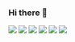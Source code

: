### Hi there 👋

![](https://img.shields.io/badge/-PyTorch-white?style=plastic&logo=Pytorch&logoColor=orange&) 
![](https://img.shields.io/badge/-CUDA-black?style=plastic&logo=C&logoColor=red&) 
![](https://img.shields.io/badge/-Git-white?style=plastic&logo=Git&logoColor=orange&)
![](https://img.shields.io/badge/-Python-white?style=plastic&logo=Python&logoColor=orange&)
![](https://img.shields.io/badge/-Linux-white?style=plastic&logo=Linux&logoColor=orange&)
![](https://img.shields.io/badge/-Shell-white?style=plastic&logo=GNUbash&logoColor=orange&)


<!--
**davidalami/davidalami** is a ✨ _special_ ✨ repository because its `README.md` (this file) appears on your GitHub profile.

Here are some ideas to get you started:

- 🔭 I’m currently working on ...
- 🌱 I’m currently learning ...
- 👯 I’m looking to collaborate on ...
- 🤔 I’m looking for help with ...
- 💬 Ask me about ...
- 📫 How to reach me: ...
- 😄 Pronouns: ...
- ⚡ Fun fact: ...
📫 Reach me at:
-->
